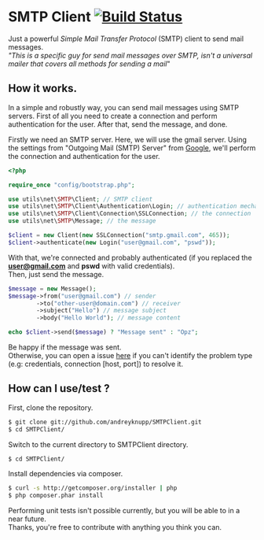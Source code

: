 SMTP Client [![Build Status](https://travis-ci.org/andreyknupp/SMTPClient.png?branch=master)](https://travis-ci.org/andreyknupp/SMTPClient)
===========
Just a powerful *Simple Mail Transfer Protocol* (SMTP) client to send mail messages. <br />
*"This is a specific guy for send mail messages over SMTP, isn't a universal mailer that covers all methods for sending a mail*"

How it works.
---------------------------
In a simple and robustly way, you can send mail messages using SMTP servers.
First of all you need to create a connection and perform authentication for the user. After that, send the message, and done.

Firstly we need an SMTP server. Here, we will use the gmail server. 
Using the settings from "Outgoing Mail (SMTP) Server" from [Google](https://support.google.com/mail/answer/13287), 
we'll perform the connection and authentication for the user.

```PHP
<?php

require_once "config/bootstrap.php";

use utils\net\SMTP\Client; // SMTP client
use utils\net\SMTP\Client\Authentication\Login; // authentication mechanism
use utils\net\SMTP\Client\Connection\SSLConnection; // the connection
use utils\net\SMTP\Message; // the message

$client = new Client(new SSLConnection("smtp.gmail.com", 465));
$client->authenticate(new Login("user@gmail.com", "pswd"));
```
With that, we're connected and probably authenticated (if you replaced the **user@gmail.com** and **pswd** with valid credentials). <br />
Then, just send the message.
```PHP
$message = new Message();
$message->from("user@gmail.com") // sender
        ->to("other-user@domain.com") // receiver
        ->subject("Hello") // message subject
        ->body("Hello World"); // message content

echo $client->send($message) ? "Message sent" : "Opz";
```
Be happy if the message was sent. <br />
Otherwise, you can open a issue [here](https://github.com/andreyknupp/SMTPClient/issues/new) if you can't identify the problem type (e.g: credentials, connection [host, port]) to resolve it.

How can I use/test ?
----------------------
First, clone the repository.
```bash
$ git clone git://github.com/andreyknupp/SMTPClient.git
$ cd SMTPClient/
```
Switch to the current directory to SMTPClient directory.
```bash
$ cd SMTPClient/
```
Install dependencies via composer.
```bash
$ curl -s http://getcomposer.org/installer | php
$ php composer.phar install
```
Performing unit tests isn't possible currently, but you will be able to in a near future. <br />
Thanks, you're free to contribute with anything you think you can.
